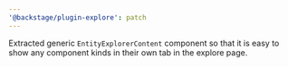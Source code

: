 ```yaml
---
'@backstage/plugin-explore': patch
---
```


Extracted generic `EntityExplorerContent` component so that it is easy to show any component kinds in their own tab in the explore page.
